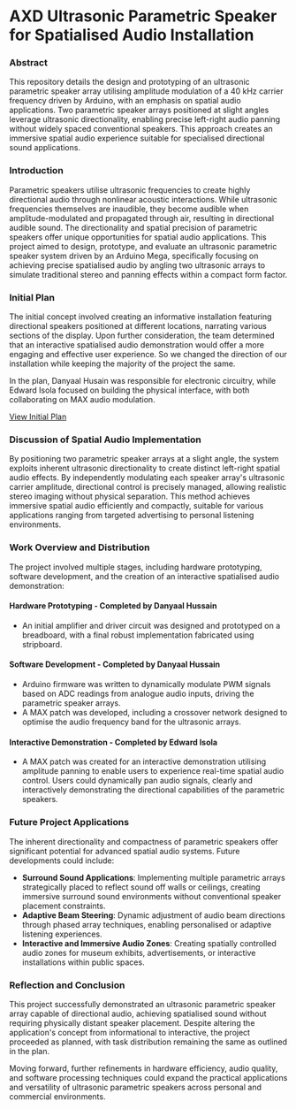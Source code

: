 # AXD Ultrasonic Parametric Speaker for Spatialised Audio Installation

### Abstract
This repository details the design and prototyping of an ultrasonic parametric speaker array utilising amplitude modulation of a 40 kHz carrier frequency driven by Arduino, with an emphasis on spatial audio applications. Two parametric speaker arrays positioned at slight angles leverage ultrasonic directionality, enabling precise left-right audio panning without widely spaced conventional speakers. This approach creates an immersive spatial audio experience suitable for specialised directional sound applications.

### Introduction
Parametric speakers utilise ultrasonic frequencies to create highly directional audio through nonlinear acoustic interactions. While ultrasonic frequencies themselves are inaudible, they become audible when amplitude-modulated and propagated through air, resulting in directional audible sound. The directionality and spatial precision of parametric speakers offer unique opportunities for spatial audio applications. This project aimed to design, prototype, and evaluate an ultrasonic parametric speaker system driven by an Arduino Mega, specifically focusing on achieving precise spatialised audio by angling two ultrasonic arrays to simulate traditional stereo and panning effects within a compact form factor.

### Initial Plan
The initial concept involved creating an informative installation featuring directional speakers positioned at different locations, narrating various sections of the display. Upon further consideration, the team determined that an interactive spatialised audio demonstration would offer a more engaging and effective user experience. So we changed the direction of our installation while keeping the majority of the project the same. 

In the plan, Danyaal Husain was responsible for electronic circuitry, while Edward Isola focused on building the physical interface, with both collaborating on MAX audio modulation.

[View Initial Plan](AXD-InstallationInitialPlan.pdf) 

### Discussion of Spatial Audio Implementation
By positioning two parametric speaker arrays at a slight angle, the system exploits inherent ultrasonic directionality to create distinct left-right spatial audio effects. By independently modulating each speaker array's ultrasonic carrier amplitude, directional control is precisely managed, allowing realistic stereo imaging without physical separation. This method achieves immersive spatial audio efficiently and compactly, suitable for various applications ranging from targeted advertising to personal listening environments.

### Work Overview and Distribution
The project involved multiple stages, including hardware prototyping, software development, and the creation of an interactive spatialised audio demonstration:

#### Hardware Prototyping - Completed by Danyaal Hussain
- An initial amplifier and driver circuit was designed and prototyped on a breadboard, with a final robust implementation fabricated using stripboard.

#### Software Development - Completed by Danyaal Hussain
- Arduino firmware was written to dynamically modulate PWM signals based on ADC readings from analogue audio inputs, driving the parametric speaker arrays.
- A MAX patch was developed, including a crossover network designed to optimise the audio frequency band for the ultrasonic arrays.

#### Interactive Demonstration - Completed by Edward Isola
- A MAX patch was created for an interactive demonstration utilising amplitude panning to enable users to experience real-time spatial audio control. Users could dynamically pan audio signals, clearly and interactively demonstrating the directional capabilities of the parametric speakers.

### Future Project Applications
The inherent directionality and compactness of parametric speakers offer significant potential for advanced spatial audio systems. Future developments could include:

- **Surround Sound Applications**: Implementing multiple parametric arrays strategically placed to reflect sound off walls or ceilings, creating immersive surround sound environments without conventional speaker placement constraints.
- **Adaptive Beam Steering**: Dynamic adjustment of audio beam directions through phased array techniques, enabling personalised or adaptive listening experiences.
- **Interactive and Immersive Audio Zones**: Creating spatially controlled audio zones for museum exhibits, advertisements, or interactive installations within public spaces.

### Reflection and Conclusion
This project successfully demonstrated an ultrasonic parametric speaker array capable of directional audio, achieving spatialised sound without requiring physically distant speaker placement. Despite altering the application's concept from informational to interactive, the project proceeded as planned, with task distribution remaining the same as outlined in the plan.

Moving forward, further refinements in hardware efficiency, audio quality, and software processing techniques could expand the practical applications and versatility of ultrasonic parametric speakers across personal and commercial environments.
